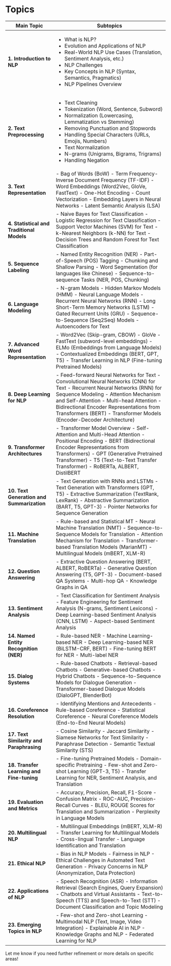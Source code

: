 # Topics

| **Main Topic**                            | **Subtopics**                                                                                                                                                                                                                                                                                                                                                   |
| ----------------------------------------- | --------------------------------------------------------------------------------------------------------------------------------------------------------------------------------------------------------------------------------------------------------------------------------------------------------------------------------------------------------------- |
| **1. Introduction to NLP**                | <ul><li>What is NLP? </li><li>Evolution and Applications of NLP</li><li>Real-World NLP Use Cases (Translation, Sentiment Analysis, etc.) </li><li>NLP Challenges </li><li>Key Concepts in NLP (Syntax, Semantics, Pragmatics)</li><li>NLP Pipelines Overview</li></ul>                                                                                          |
| **2. Text Preprocessing**                 | <ul><li>Text Cleaning </li><li>Tokenization (Word, Sentence, Subword) </li><li> Normalization (Lowercasing, Lemmatization vs Stemming) </li><li>Removing Punctuation and Stopwords </li><li>Handling Special Characters (URLs, Emojis, Numbers) </li><li>Text Normalization </li><li>N-grams (Unigrams, Bigrams, Trigrams) </li><li>Handling Negation</li></ul> |
| **3. Text Representation**                | - Bag of Words (BoW) - Term Frequency-Inverse Document Frequency (TF-IDF) - Word Embeddings (Word2Vec, GloVe, FastText) - One-Hot Encoding - Count Vectorization - Embedding Layers in Neural Networks - Latent Semantic Analysis (LSA)                                                                                                                         |
| **4. Statistical and Traditional Models** | - Naive Bayes for Text Classification - Logistic Regression for Text Classification - Support Vector Machines (SVM) for Text - k-Nearest Neighbors (k-NN) for Text - Decision Trees and Random Forest for Text Classification                                                                                                                                   |
| **5. Sequence Labeling**                  | - Named Entity Recognition (NER) - Part-of-Speech (POS) Tagging - Chunking and Shallow Parsing - Word Segmentation (for languages like Chinese) - Sequence-to-sequence Tasks (NER, POS, Chunking)                                                                                                                                                               |
| **6. Language Modeling**                  | - N-gram Models - Hidden Markov Models (HMM) - Neural Language Models - Recurrent Neural Networks (RNN) - Long Short-Term Memory Networks (LSTM) - Gated Recurrent Units (GRU) - Sequence-to-Sequence (Seq2Seq) Models - Autoencoders for Text                                                                                                                  |
| **7. Advanced Word Representation**       | - Word2Vec (Skip-gram, CBOW) - GloVe - FastText (subword-level embeddings) - ELMo (Embeddings from Language Models) - Contextualized Embeddings (BERT, GPT, T5) - Transfer Learning in NLP (Fine-tuning Pretrained Models)                                                                                                                                      |
| **8. Deep Learning for NLP**              | - Feed-forward Neural Networks for Text - Convolutional Neural Networks (CNN) for Text - Recurrent Neural Networks (RNN) for Sequence Modeling - Attention Mechanism and Self-Attention - Multi-head Attention - Bidirectional Encoder Representations from Transformers (BERT) - Transformer Models (Encoder-Decoder Architecture)                             |
| **9. Transformer Architectures**          | - Transformer Model Overview - Self-Attention and Multi-Head Attention - Positional Encoding - BERT (Bidirectional Encoder Representations from Transformers) - GPT (Generative Pretrained Transformer) - T5 (Text-to-Text Transfer Transformer) - RoBERTa, ALBERT, DistilBERT                                                                                  |
| **10. Text Generation and Summarization** | - Text Generation with RNNs and LSTMs - Text Generation with Transformers (GPT, T5) - Extractive Summarization (TextRank, LexRank) - Abstractive Summarization (BART, T5, GPT-3) - Pointer Networks for Sequence Generation                                                                                                                                     |
| **11. Machine Translation**               | - Rule-based and Statistical MT - Neural Machine Translation (NMT) - Sequence-to-Sequence Models for Translation - Attention Mechanism for Translation - Transformer-based Translation Models (MarianMT) - Multilingual Models (mBERT, XLM-R)                                                                                                                   |
| **12. Question Answering**                | - Extractive Question Answering (BERT, ALBERT, RoBERTa) - Generative Question Answering (T5, GPT-3) - Document-based QA Systems - Multi-hop QA - Knowledge Graphs in QA                                                                                                                                                                                         |
| **13. Sentiment Analysis**                | - Text Classification for Sentiment Analysis - Feature Engineering for Sentiment Analysis (N-grams, Sentiment Lexicons) - Deep Learning-based Sentiment Analysis (CNN, LSTM) - Aspect-based Sentiment Analysis                                                                                                                                                  |
| **14. Named Entity Recognition (NER)**    | - Rule-based NER - Machine Learning-based NER - Deep Learning-based NER (BiLSTM-CRF, BERT) - Fine-tuning BERT for NER - Multi-label NER                                                                                                                                                                                                                         |
| **15. Dialog Systems**                    | - Rule-based Chatbots - Retrieval-based Chatbots - Generative-based Chatbots - Hybrid Chatbots - Sequence-to-Sequence Models for Dialogue Generation - Transformer-based Dialogue Models (DialoGPT, BlenderBot)                                                                                                                                                 |
| **16. Coreference Resolution**            | - Identifying Mentions and Antecedents - Rule-based Coreference - Statistical Coreference - Neural Coreference Models (End-to-End Neural Models)                                                                                                                                                                                                                |
| **17. Text Similarity and Paraphrasing**  | - Cosine Similarity - Jaccard Similarity - Siamese Networks for Text Similarity - Paraphrase Detection - Semantic Textual Similarity (STS)                                                                                                                                                                                                                      |
| **18. Transfer Learning and Fine-tuning** | - Fine-tuning Pretrained Models - Domain-specific Pretraining - Few-shot and Zero-shot Learning (GPT-3, T5) - Transfer Learning for NER, Sentiment Analysis, and Translation                                                                                                                                                                                    |
| **19. Evaluation and Metrics**            | - Accuracy, Precision, Recall, F1-Score - Confusion Matrix - ROC-AUC, Precision-Recall Curves - BLEU, ROUGE Scores for Translation and Summarization - Perplexity in Language Models                                                                                                                                                                            |
| **20. Multilingual NLP**                  | - Multilingual Embeddings (mBERT, XLM-R) - Transfer Learning for Multilingual Models - Cross-lingual Transfer - Language Identification and Translation                                                                                                                                                                                                         |
| **21. Ethical NLP**                       | - Bias in NLP Models - Fairness in NLP - Ethical Challenges in Automated Text Generation - Privacy Concerns in NLP (Anonymization, Data Protection)                                                                                                                                                                                                             |
| **22. Applications of NLP**               | - Speech Recognition (ASR) - Information Retrieval (Search Engines, Query Expansion) - Chatbots and Virtual Assistants - Text-to-Speech (TTS) and Speech-to-Text (STT) - Document Classification and Topic Modeling                                                                                                                                             |
| **23. Emerging Topics in NLP**            | - Few-shot and Zero-shot Learning - Multimodal NLP (Text, Image, Video Integration) - Explainable AI in NLP - Knowledge Graphs and NLP - Federated Learning for NLP                                                                                                                                                                                             |



Let me know if you need further refinement or more details on specific areas!
